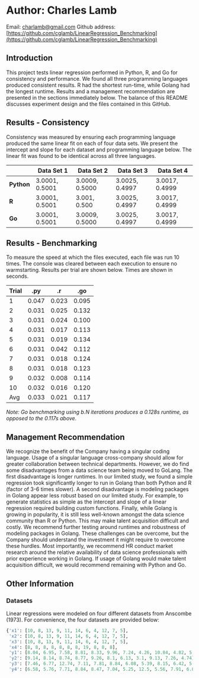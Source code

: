 # Author: Charles Lamb
Email: charlamb@gmail.com
Github address: [https://github.com/cglamb/LinearRegression_Benchmarking](https://github.com/cglamb/LinearRegression_Benchmarking)

## Introduction
This project tests linear regression performed in Python, R, and Go for consistency and performance. We found all three programming languages produced consistent results. R had the shortest run-time, while Golang had the longest runtime. Results and a management recommendation are presented in the sections immediately below. The balance of this README discusses experiment design and the files contained in this GitHub.

## Results - Consistency
Consistency was measured by ensuring each programming language produced the same linear fit on each of four data sets. We present the intercept and slope for each dataset and programming language below. The linear fit was found to be identical across all three languages.

|                | Data Set 1        | Data Set 2        | Data Set 3        | Data Set 4        |
| -------------- | ----------------- | ----------------- | ----------------- | ----------------- |
| **Python**     | 3.0001, 0.5001     | 3.0009, 0.5000     | 3.0025, 0.4997     | 3.0017, 0.4999     |
| **R**          | 3.0001, 0.5001     | 3.001, 0.500       | 3.0025, 0.4997     | 3.0017, 0.4999     |
| **Go**         | 3.0001, 0.5001     | 3.0009, 0.5000     | 3.0025, 0.4997     | 3.0017, 0.4999     |

## Results - Benchmarking
To measure the speed at which the files executed, each file was run 10 times. The console was cleared between each execution to ensure no warmstarting. Results per trial are shown below. Times are shown in seconds.

| Trial | .py  | .r   | .go  |
| ----- | ---- | ---- | ---- |
| 1     | 0.047| 0.023| 0.095|
| 2     | 0.031| 0.025| 0.132|
| 3     | 0.031| 0.024| 0.100|
| 4     | 0.031| 0.017| 0.113|
| 5     | 0.031| 0.019| 0.134|
| 6     | 0.031| 0.042| 0.112|
| 7     | 0.031| 0.018| 0.124|
| 8     | 0.031| 0.018| 0.123|
| 9     | 0.032| 0.008| 0.114|
| 10    | 0.032| 0.016| 0.120|
| Avg   | 0.033| 0.021| 0.117|

*Note: Go benchmarking using b.N iterations produces a 0.128s runtime, as opposed to the 0.117s above.*

## Management Recommendation
We recognize the benefit of the Company having a singular coding language. Usage of a singular language cross-company should allow for greater collaboration between technical departments. However, we do find some disadvantages from a data science team being moved to GoLang. The first disadvantage is longer runtimes. In our limited study, we found a simple regression took significantly longer to run in Golang than both Python and R (factor of 3-6 times slower). A second disadvantage is modeling packages in Golang appear less robust based on our limited study. For example, to generate statistics as simple as the intercept and slope of a linear regression required building custom functions. Finally, while Golang is growing in popularity, it is still less well-known amongst the data science community than R or Python. This may make talent acquisition difficult and costly. We recommend further testing around runtimes and robustness of modeling packages in Golang. These challenges can be overcome, but the Company should understand the investment it might require to overcome these hurdles. Most importantly, we recommend HR conduct market research around the relative availability of data science professionals with prior experience working in Golang. If usage of Golang would make talent acquisition difficult, we would recommend remaining with Python and Go.

## Other Information

### Datasets
Linear regressions were modeled on four different datasets from Anscombe (1973). For convenience, the four datasets are provided below:

```python
{'x1': [10, 8, 13, 9, 11, 14, 6, 4, 12, 7, 5],
 'x2': [10, 8, 13, 9, 11, 14, 6, 4, 12, 7, 5],
 'x3': [10, 8, 13, 9, 11, 14, 6, 4, 12, 7, 5],
 'x4': [8, 8, 8, 8, 8, 8, 8, 19, 8, 8, 8],
 'y1': [8.04, 6.95, 7.58, 8.81, 8.33, 9.96, 7.24, 4.26, 10.84, 4.82, 5.68],
 'y2': [9.14, 8.14, 8.74, 8.77, 9.26, 8.1, 6.13, 3.1, 9.13, 7.26, 4.74],
 'y3': [7.46, 6.77, 12.74, 7.11, 7.81, 8.84, 6.08, 5.39, 8.15, 6.42, 5.73],
 'y4': [6.58, 5.76, 7.71, 8.84, 8.47, 7.04, 5.25, 12.5, 5.56, 7.91, 6.89]}

